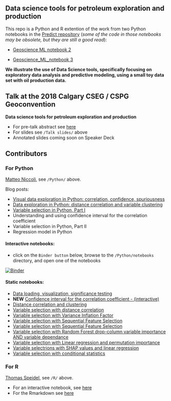 ## Data science tools for petroleum exploration and production

This repo is a Python and R extention of the work from two Python notebooks in the [Predict repository](https://github.com/mycarta/predict) (_some of the code in those notebooks may be obsolete, but they are still a good read_): 

- [Geoscience ML notebook 2](https://github.com/mycarta/predict/blob/master/Geoscience_ML_notebook_2.ipynb) 

- [Geoscience_ML_notebook 3](https://github.com/mycarta/predict/blob/master/Geoscience_ML_notebook_3.ipynb)

**We illustrate the use of Data Science tools, specifically focusing on exploratory data analysis
and predictive modeling, using a small toy data set with oil production data.**

## Talk at the 2018 Calgary CSEG / CSPG Geoconvention
**Data science tools for petroleum exploration and production**
* For pre-talk abstract see [here](https://www.geoconvention.com/uploads/2018abstracts/290_GC2018_Data_science_tools_for_petroleum_e_and_p.pdf)
* For slides see `/Talk slides/` above
* Annotated slides coming soon on Speaker Deck

## Contributors

### For Python
[Matteo Niccoli](https://github.com/mycarta),  see `/Python/` above.

Blog posts:
* [Visual data exploration in Python: correlation, confidence, spuriousness](https://mycarta.wordpress.com/2019/03/17/visual-data-exploration-in-python-correlation-confidence-spuriousness/)
* [Data exploration in Python: distance correlation and variable clustering](https://mycarta.wordpress.com/2019/04/10/data-exploration-in-python-distance-correlation-and-variable-clustering/)
* [Variable selection in Python, Part I](https://mycarta.wordpress.com/2019/04/30/variable-selection-in-python-part-i/)
* Understanding and using confidence interval for the correlation coefficient
* Variable selection in Python, Part II
* Regression model in Python


#### Interactive notebooks:
* click on the `Binder button` below, browse to the `/Python/notebooks` directory, and open one of the notebooks

[![Binder](https://mybinder.org/badge.svg)](https://mybinder.org/v2/gh/mycarta/Data-science-tools-petroleum-exploration-and-production/master)

#### Static notebooks:
* [Data loading, visualization, significance testing](https://github.com/mycarta/Data-science-tools-petroleum-exploration-and-production/blob/master/Python/notebooks/Python_data_science_tools%20_petroleum_exploration_production.ipynb)
* __NEW__ [Confidence interval for the correlation coefficient - (interactive)](https://github.com/mycarta/Data-science-tools-petroleum-exploration-and-production/blob/master/Python/notebooks/Python_confidence_interval_interact_matplotlib.ipynb)
* [Distance correlation and clustering](https://github.com/mycarta/Data-science-tools-petroleum-exploration-and-production/blob/master/Python/notebooks/Python_data_science_tools%20_petroleum_exploration_production_distance_correlation_and_clustering.ipynb)
* [Variable selection with distance correlation](https://github.com/mycarta/Data-science-tools-petroleum-exploration-and-production/blob/master/Python/notebooks/variable_selection_01_DCOR.ipynb)
* [Variable selection with Variance Inflation Factor](https://github.com/mycarta/Data-science-tools-petroleum-exploration-and-production/blob/master/Python/notebooks/variable_selection_02_VIF.ipynb)
* [Variable selection with Sequential Feature Selection](https://github.com/mycarta/Data-science-tools-petroleum-exploration-and-production/blob/master/Python/notebooks/variable_selection_03a_Exhaustive_Feature_Selector.ipynb)
* [Variable selection with Sequential Feature Selection](https://github.com/mycarta/Data-science-tools-petroleum-exploration-and-production/blob/master/Python/notebooks/variable_selection_03b_Sequential_Feature_Selector.ipynb)
* [Variable selection with Random Forest drop-column variable importance AND variable dependance](https://github.com/mycarta/Data-science-tools-petroleum-exploration-and-production/blob/master/Python/notebooks/variable_selection_04_RF_drop-column_importances_and_dependence.ipynb)
* [Variable selection with Linear regression and permutation importance](https://github.com/mycarta/Data-science-tools-petroleum-exploration-and-production/blob/master/Python/notebooks/variable_selection_05_LR_permutation_importance.ipynb)
* [Variable selectrions with SHAP values and linear regression](https://github.com/mycarta/Data-science-tools-petroleum-exploration-and-production/blob/master/Python/notebooks/variable_selection_07_LR_SHAP_values.ipynb)
* [Variable selection with conditional statistics](https://github.com/mycarta/Data-science-tools-petroleum-exploration-and-production/blob/master/Python/notebooks/variable_selection_08_conditional_statistics.ipynb)




### For R
[Thomas Speidel](https:/github.com/tspeidel/), see `/R/` above.
* For an interactive notebook, see [here](https://geoconvention2018.updog.co/index.html)
* For the Rmarkdown see [here](https://github.com/mycarta/Niccoli_Speidel_2018_Geoconvention/blob/master/R/geoconference_2018.Rmd)



